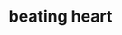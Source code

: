 ---
layout: smileys&emotion
title: beating heart
emoji: beating_heart
permalink: 💓.html
image: assets/img/3moji/beating_heart.png
---